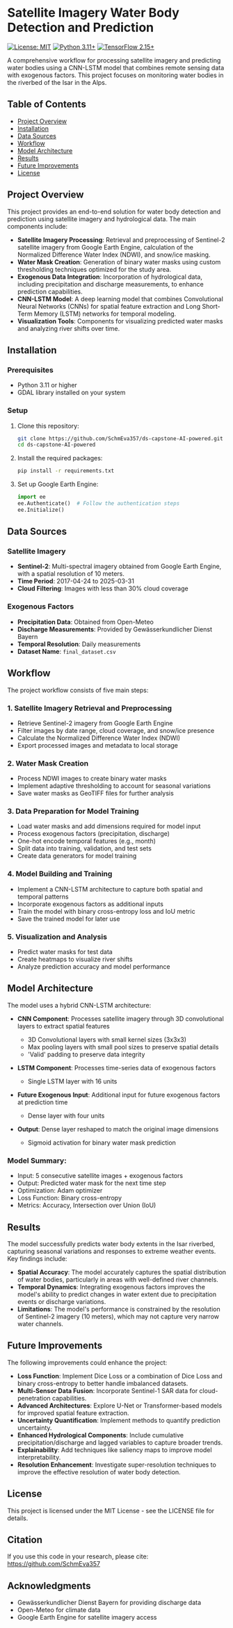 # Satellite Imagery Water Body Detection and Prediction

[![License: MIT](https://img.shields.io/badge/License-MIT-yellow.svg)](https://opensource.org/licenses/MIT)
[![Python 3.11+](https://img.shields.io/badge/python-3.11+-blue.svg)](https://www.python.org/downloads/)
[![TensorFlow 2.15+](https://img.shields.io/badge/tensorflow-2.15+-orange.svg)](https://www.tensorflow.org/)

A comprehensive workflow for processing satellite imagery and predicting water bodies using a CNN-LSTM model that combines remote sensing data with exogenous factors. This project focuses on monitoring water bodies in the riverbed of the Isar in the Alps.

## Table of Contents
- [Project Overview](#project-overview)
- [Installation](#installation)
- [Data Sources](#data-sources)
- [Workflow](#workflow)
- [Model Architecture](#model-architecture)
- [Results](#results)
- [Future Improvements](#future-improvements)
- [License](#license)

## Project Overview

This project provides an end-to-end solution for water body detection and prediction using satellite imagery and hydrological data. The main components include:

- **Satellite Imagery Processing**: Retrieval and preprocessing of Sentinel-2 satellite imagery from Google Earth Engine, calculation of the Normalized Difference Water Index (NDWI), and snow/ice masking.
- **Water Mask Creation**: Generation of binary water masks using custom thresholding techniques optimized for the study area.
- **Exogenous Data Integration**: Incorporation of hydrological data, including precipitation and discharge measurements, to enhance prediction capabilities.
- **CNN-LSTM Model**: A deep learning model that combines Convolutional Neural Networks (CNNs) for spatial feature extraction and Long Short-Term Memory (LSTM) networks for temporal modeling.
- **Visualization Tools**: Components for visualizing predicted water masks and analyzing river shifts over time.

## Installation

### Prerequisites
- Python 3.11 or higher
- GDAL library installed on your system

### Setup

1. Clone this repository:
   ```bash
   git clone https://github.com/SchmEva357/ds-capstone-AI-powered.git
   cd ds-capstone-AI-powered
   ```

2. Install the required packages:
   ```bash
   pip install -r requirements.txt
   ```

3. Set up Google Earth Engine:
   ```python
   import ee
   ee.Authenticate()  # Follow the authentication steps
   ee.Initialize()
   ```

## Data Sources

### Satellite Imagery
- **Sentinel-2**: Multi-spectral imagery obtained from Google Earth Engine, with a spatial resolution of 10 meters.
- **Time Period**: 2017-04-24 to 2025-03-31
- **Cloud Filtering**: Images with less than 30% cloud coverage

### Exogenous Factors
- **Precipitation Data**: Obtained from Open-Meteo
- **Discharge Measurements**: Provided by Gewässerkundlicher Dienst Bayern
- **Temporal Resolution**: Daily measurements
- **Dataset Name**: `final_dataset.csv`

## Workflow

The project workflow consists of five main steps:

### 1. Satellite Imagery Retrieval and Preprocessing
- Retrieve Sentinel-2 imagery from Google Earth Engine
- Filter images by date range, cloud coverage, and snow/ice presence
- Calculate the Normalized Difference Water Index (NDWI)
- Export processed images and metadata to local storage

### 2. Water Mask Creation
- Process NDWI images to create binary water masks
- Implement adaptive thresholding to account for seasonal variations
- Save water masks as GeoTIFF files for further analysis

### 3. Data Preparation for Model Training
- Load water masks and add dimensions required for model input
- Process exogenous factors (precipitation, discharge)
- One-hot encode temporal features (e.g., month)
- Split data into training, validation, and test sets
- Create data generators for model training

### 4. Model Building and Training
- Implement a CNN-LSTM architecture to capture both spatial and temporal patterns
- Incorporate exogenous factors as additional inputs
- Train the model with binary cross-entropy loss and IoU metric
- Save the trained model for later use

### 5. Visualization and Analysis
- Predict water masks for test data
- Create heatmaps to visualize river shifts
- Analyze prediction accuracy and model performance

## Model Architecture

The model uses a hybrid CNN-LSTM architecture:

- **CNN Component**: Processes satellite imagery through 3D convolutional layers to extract spatial features
  - 3D Convolutional layers with small kernel sizes (3x3x3)
  - Max pooling layers with small pool sizes to preserve spatial details
  - 'Valid' padding to preserve data integrity

- **LSTM Component**: Processes time-series data of exogenous factors
  - Single LSTM layer with 16 units

- **Future Exogenous Input**: Additional input for future exogenous factors at prediction time
  - Dense layer with four units

- **Output**: Dense layer reshaped to match the original image dimensions
  - Sigmoid activation for binary water mask prediction

### Model Summary:
- Input: 5 consecutive satellite images + exogenous factors
- Output: Predicted water mask for the next time step
- Optimization: Adam optimizer
- Loss Function: Binary cross-entropy
- Metrics: Accuracy, Intersection over Union (IoU)

## Results

The model successfully predicts water body extents in the Isar riverbed, capturing seasonal variations and responses to extreme weather events. Key findings include:

- **Spatial Accuracy**: The model accurately captures the spatial distribution of water bodies, particularly in areas with well-defined river channels.
- **Temporal Dynamics**: Integrating exogenous factors improves the model's ability to predict changes in water extent due to precipitation events or discharge variations.
- **Limitations**: The model's performance is constrained by the resolution of Sentinel-2 imagery (10 meters), which may not capture very narrow water channels.

## Future Improvements

The following improvements could enhance the project:

- **Loss Function**: Implement Dice Loss or a combination of Dice Loss and binary cross-entropy to better handle imbalanced datasets.
- **Multi-Sensor Data Fusion**: Incorporate Sentinel-1 SAR data for cloud-penetration capabilities.
- **Advanced Architectures**: Explore U-Net or Transformer-based models for improved spatial feature extraction.
- **Uncertainty Quantification**: Implement methods to quantify prediction uncertainty.
- **Enhanced Hydrological Components**: Include cumulative precipitation/discharge and lagged variables to capture broader trends.
- **Explainability**: Add techniques like saliency maps to improve model interpretability.
- **Resolution Enhancement**: Investigate super-resolution techniques to improve the effective resolution of water body detection.

## License

This project is licensed under the MIT License - see the LICENSE file for details.

## Citation

If you use this code in your research, please cite: https://github.com/SchmEva357


## Acknowledgments

- Gewässerkundlicher Dienst Bayern for providing discharge data
- Open-Meteo for climate data
- Google Earth Engine for satellite imagery access
